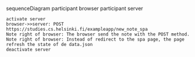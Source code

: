 sequenceDiagram
    participant browser
    participant server

  
    activate server
    browser->>server: POST https://studies.cs.helsinki.fi/exampleapp/new_note_spa
    Note right of browser: The browser send the note with the POST method.
    Note right of browser: Instead of redirect to the spa page, the page refresh the state of de data.json 
    deactivate server